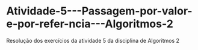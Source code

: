 # Atividade-5---Passagem-por-valor-e-por-refer-ncia---Algoritmos-2
Resolução dos exercícios da atividade 5 da disciplina de Algoritmos 2
